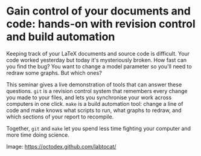 Gain control of your documents and code: hands-on with revision control and build automation
============================================================================================

Keeping track of your LaTeX documents and source code is difficult.  Your code worked yesterday but today it's mysteriously broken.  How fast can you find the bug?  You want to change a model parameter so you'll need to redraw some graphs.  But which ones?

This seminar gives a live demonstration of tools that can answer these questions.  `git` is a revision control system that remembers every change you made to your files, and lets you synchronise your work across computers in one click.  `make` is a build automation tool: change a line of code and make knows what scripts to run, what graphs to redraw, and which sections of your report to recompile.  

Together, `git` and `make` let you spend less time fighting your computer and more time doing science.

Image: https://octodex.github.com/labtocat/
